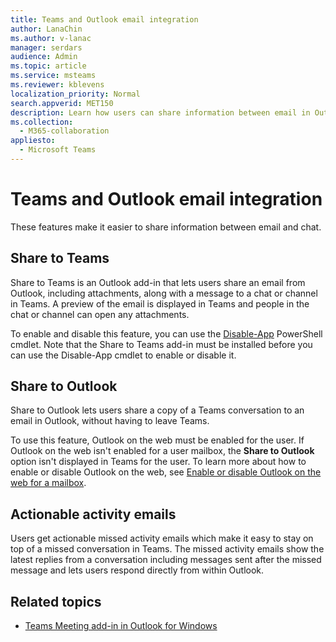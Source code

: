 ```yaml
---
title: Teams and Outlook email integration
author: LanaChin
ms.author: v-lanac
manager: serdars
audience: Admin
ms.topic: article
ms.service: msteams
ms.reviewer: kblevens
localization_priority: Normal
search.appverid: MET150
description: Learn how users can share information between email in Outlook and chat in Teams.  
ms.collection: 
  - M365-collaboration
appliesto: 
  - Microsoft Teams
---
```


# Teams and Outlook email integration

These features make it easier to share information between email and chat.

## Share to Teams

Share to Teams is an Outlook add-in that lets users share an email from Outlook, including attachments, along with a message to a chat or channel in Teams. A preview of the email is displayed in Teams and people in the chat or channel can open any attachments.

To enable and disable this feature, you can use the [Disable-App](https://docs.microsoft.com/powershell/module/exchange/mailboxes/disable-app?view=exchange-ps) PowerShell cmdlet. Note that the Share to Teams add-in must be installed before you can use the Disable-App cmdlet to enable or disable it. 

## Share to Outlook

Share to Outlook lets users share a copy of a Teams conversation to an email in Outlook, without having to leave Teams.

To use this feature, Outlook on the web must be enabled for the user. If Outlook on the web isn't enabled for a user mailbox, the **Share to Outlook** option isn't displayed in Teams for the user.  To learn more about how to enable or disable Outlook on the web, see [Enable or disable Outlook on the web for a mailbox](https://docs.microsoft.com/exchange/recipients-in-exchange-online/manage-user-mailboxes/enable-or-disable-outlook-web-app).

## Actionable activity emails

Users get actionable missed activity emails which make it easy to stay on top of a missed conversation in Teams. The missed activity emails show the latest replies from a conversation including messages sent after the missed message and lets users respond directly from within Outlook.

## Related topics

- [Teams Meeting add-in in Outlook for Windows](Teams-add-in-for-Outlook.md)